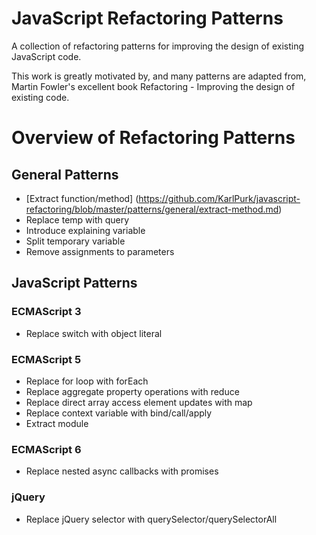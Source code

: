 JavaScript Refactoring Patterns
=======================
A collection of refactoring patterns for improving the design of existing JavaScript code.

This work is greatly motivated by, and many patterns are adapted from, Martin Fowler's excellent book Refactoring - Improving the design of existing code.

# Overview of Refactoring Patterns

## General Patterns
- [Extract function/method] (https://github.com/KarlPurk/javascript-refactoring/blob/master/patterns/general/extract-method.md)
- Replace temp with query
- Introduce explaining variable
- Split temporary variable
- Remove assignments to parameters

## JavaScript Patterns

### ECMAScript 3
 - Replace switch with object literal

### ECMAScript 5
- Replace for loop with forEach
- Replace aggregate property operations with reduce
- Replace direct array access element updates with map
- Replace context variable with bind/call/apply
- Extract module

### ECMAScript 6
- Replace nested async callbacks with promises

### jQuery
- Replace jQuery selector with querySelector/querySelectorAll

